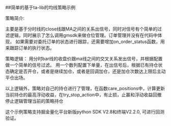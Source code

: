##简单的基于ta-lib的均线策略示例

策略简介:

主要是基于分时线的close线跟MA之间的关系出信号，同时对信号有个简单的过滤逻辑，同时展示了怎么调用gmsdk来做仓位管理。订单管理并没有在代码中体现，
如果需要对委托订单的状态进行跟踪，还需要增加on_order_status函数，用来跟踪订单的执行状态。

策略逻辑： 用分时bar线的收盘价跟ma线之间的交叉关系发出信号，并根据配置做一个简单的信号过滤。
用一个数列配置下单量，在出信号后，根据已有持仓状态确定是否开仓，或者是继续加仓，或者是回调加仓，还是加仓次数达上限后主动平仓出场。

以上逻辑外，策略对自己的持仓进行了管理，在函数care_positions中，计算更新当前持仓的最高浮动收益，在try_stop_action中，有止损，止赢和浮动收益回撤停止逻辑管理当前的策略持仓

这个示例策略支持掘金量化平台新版python SDK V2.8和终端V2.2.0, 可进行回测验证。


